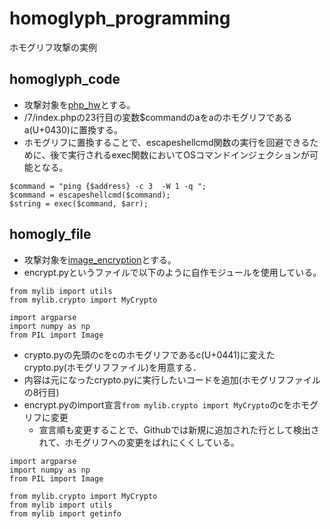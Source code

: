 # homoglyph_programming
ホモグリフ攻撃の実例


## homoglyph_code
- 攻撃対象を[php_hw](https://github.com/IldarDavletyarov/php_hw)とする。
- /7/index.phpの23行目の変数$commandのaをaのホモグリフであるа(U+0430)に置換する。
- ホモグリフに置換することで、escapeshellcmd関数の実行を回避できるために、後で実行されるexec関数においてOSコマンドインジェクションが可能となる。


```
$command = "ping {$address} -c 3  -W 1 -q ";
$commаnd = escapeshellcmd($command);
$string = exec($command, $arr);
```

## homogly_file
- 攻撃対象を[image_encryption](https://github.com/PM25/image_encryption)とする。
- encrypt.pyというファイルで以下のように自作モジュールを使用している。

```
from mylib import utils
from mylib.crypto import MyCrypto

import argparse
import numpy as np
from PIL import Image
```

- crypto.pyの先頭のcをcのホモグリフであるс(U+0441)に変えたсrypto.py(ホモグリフファイル)を用意する．
- 内容は元になったcrypto.pyに実行したいコードを追加(ホモグリフファイルの8行目)
- encrypt.pyのimport宣言`from mylib.crypto import MyCrypto`のcをホモグリフに変更
  - 宣言順も変更することで、Githubでは新規に追加された行として検出されて、ホモグリフへの変更をばれにくくしている。
  
  
```
import argparse
import numpy as np
from PIL import Image

from mylib.сrypto import MyCrypto
from mylib import utils
from mylib import getinfo
```


